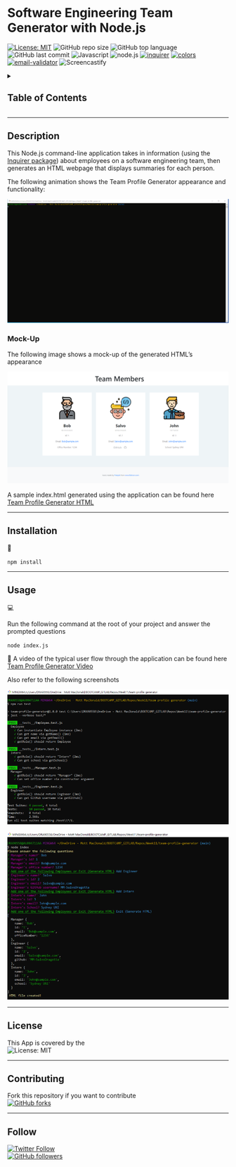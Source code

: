 # Software Engineering Team Generator with Node.js

[![License: MIT](https://img.shields.io/badge/License-MIT-yellow.svg)](https://opensource.org/licenses/MIT)
![GitHub repo size](https://img.shields.io/github/repo-size/MM-SalvoDragotta/team-profile-generator)
![GitHub top language](https://img.shields.io/github/languages/top/MM-SalvoDragotta/team-profile-generator)
![GitHub last commit](https://img.shields.io/github/last-commit/MM-SalvoDragotta/team-profile-generator)
![Javascript](https://img.shields.io/badge/Javascript-yellow)
![node.js](https://img.shields.io/badge/-node.js-green)
[![inquirer](https://img.shields.io/badge/-inquirer-red)](https://www.npmjs.com/package/inquirer)
[![colors](https://img.shields.io/badge/-colors-blueviolet)](https://www.npmjs.com/package/colors)
[![email-validator](https://img.shields.io/badge/-email_validator-blue)](https://www.npmjs.com/package/email-validator)
![Screencastify](https://img.shields.io/badge/-screencastify-lightgrey)

<details>
<summary><h2>Table of Contents</h2></summary>

- [Description](#description)
- [Installation](#installation)
- [Usage](#usage)
- [License](#license)
- [Contributing](#contributing)
- [Follow](#follow)
</details>

----

## Description

This Node.js command-line application takes in information (using the [Inquirer package](https://www.npmjs.com/package/inquirer)) about employees on a software engineering team, then generates an HTML webpage that displays summaries for each person. 

The following animation shows the Team Profile Generator appearance and functionality:

![Team Profile Generator](./assets/images/TeamGenerator.gif)

### Mock-Up
The following image shows a mock-up of the generated HTML’s appearance 

![Team Profile Generator HTML mock-up](./assets/images/TeamGeneratorMockup.png)


A sample index.html generated using the application can be found here 
[Team Profile Generator HTML ](./dist/index.html) 

----

## Installation

💾     

`npm install`

----

## Usage

💻   
  
Run the following command at the root of your project and answer the prompted questions

`node index.js`

🎥  A video of the typical user flow through the application can be found here [Team Profile Generator Video](./dist/TeamGenerator.mp4) 

Also refer to the following screenshots

![Team Profile Generator Generator Console Jest](./assets/images/TeamGeneratorJest.png)  

![Team Profile Generator Generator Console](./assets/images/TeamGenerator.png)  

----

## License

This App is covered by the \
![License: MIT](https://img.shields.io/badge/License-MIT-yellow.svg)

----

## Contributing

Fork this repository if you want to contribute\
[![GitHub forks](https://img.shields.io/github/forks/MM-SalvoDragotta/team-profile-generator?style=social)](https://github.com/MM-SalvoDragotta/team-profile-generator/fork)

----

## Follow
[![Twitter Follow](https://img.shields.io/twitter/follow/Dynamo_Sydney?style=social)](https://twitter.com/Dynamo_Sydney)\
[![GitHub followers](https://img.shields.io/github/followers/MM-SalvoDragotta?style=social)](https://github.com/MM-SalvoDragotta/)
